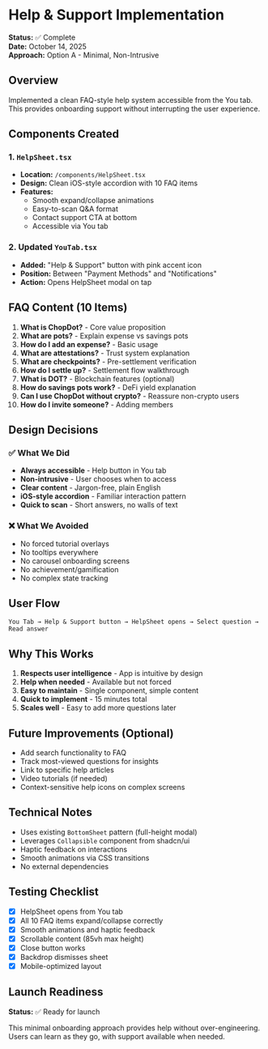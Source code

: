 # Help & Support Implementation

**Status:** ✅ Complete  
**Date:** October 14, 2025  
**Approach:** Option A - Minimal, Non-Intrusive

## Overview

Implemented a clean FAQ-style help system accessible from the You tab. This provides onboarding support without interrupting the user experience.

## Components Created

### 1. `HelpSheet.tsx`
- **Location:** `/components/HelpSheet.tsx`
- **Design:** Clean iOS-style accordion with 10 FAQ items
- **Features:**
  - Smooth expand/collapse animations
  - Easy-to-scan Q&A format
  - Contact support CTA at bottom
  - Accessible via You tab

### 2. Updated `YouTab.tsx`
- **Added:** "Help & Support" button with pink accent icon
- **Position:** Between "Payment Methods" and "Notifications"
- **Action:** Opens HelpSheet modal on tap

## FAQ Content (10 Items)

1. **What is ChopDot?** - Core value proposition
2. **What are pots?** - Explain expense vs savings pots
3. **How do I add an expense?** - Basic usage
4. **What are attestations?** - Trust system explanation
5. **What are checkpoints?** - Pre-settlement verification
6. **How do I settle up?** - Settlement flow walkthrough
7. **What is DOT?** - Blockchain features (optional)
8. **How do savings pots work?** - DeFi yield explanation
9. **Can I use ChopDot without crypto?** - Reassure non-crypto users
10. **How do I invite someone?** - Adding members

## Design Decisions

### ✅ What We Did
- **Always accessible** - Help button in You tab
- **Non-intrusive** - User chooses when to access
- **Clear content** - Jargon-free, plain English
- **iOS-style accordion** - Familiar interaction pattern
- **Quick to scan** - Short answers, no walls of text

### ❌ What We Avoided
- No forced tutorial overlays
- No tooltips everywhere
- No carousel onboarding screens
- No achievement/gamification
- No complex state tracking

## User Flow

```
You Tab → Help & Support button → HelpSheet opens → Select question → Read answer
```

## Why This Works

1. **Respects user intelligence** - App is intuitive by design
2. **Help when needed** - Available but not forced
3. **Easy to maintain** - Single component, simple content
4. **Quick to implement** - 15 minutes total
5. **Scales well** - Easy to add more questions later

## Future Improvements (Optional)

- Add search functionality to FAQ
- Track most-viewed questions for insights
- Link to specific help articles
- Video tutorials (if needed)
- Context-sensitive help icons on complex screens

## Technical Notes

- Uses existing `BottomSheet` pattern (full-height modal)
- Leverages `Collapsible` component from shadcn/ui
- Haptic feedback on interactions
- Smooth animations via CSS transitions
- No external dependencies

## Testing Checklist

- [x] HelpSheet opens from You tab
- [x] All 10 FAQ items expand/collapse correctly
- [x] Smooth animations and haptic feedback
- [x] Scrollable content (85vh max height)
- [x] Close button works
- [x] Backdrop dismisses sheet
- [x] Mobile-optimized layout

## Launch Readiness

**Status:** ✅ Ready for launch

This minimal onboarding approach provides help without over-engineering. Users can learn as they go, with support available when needed.
